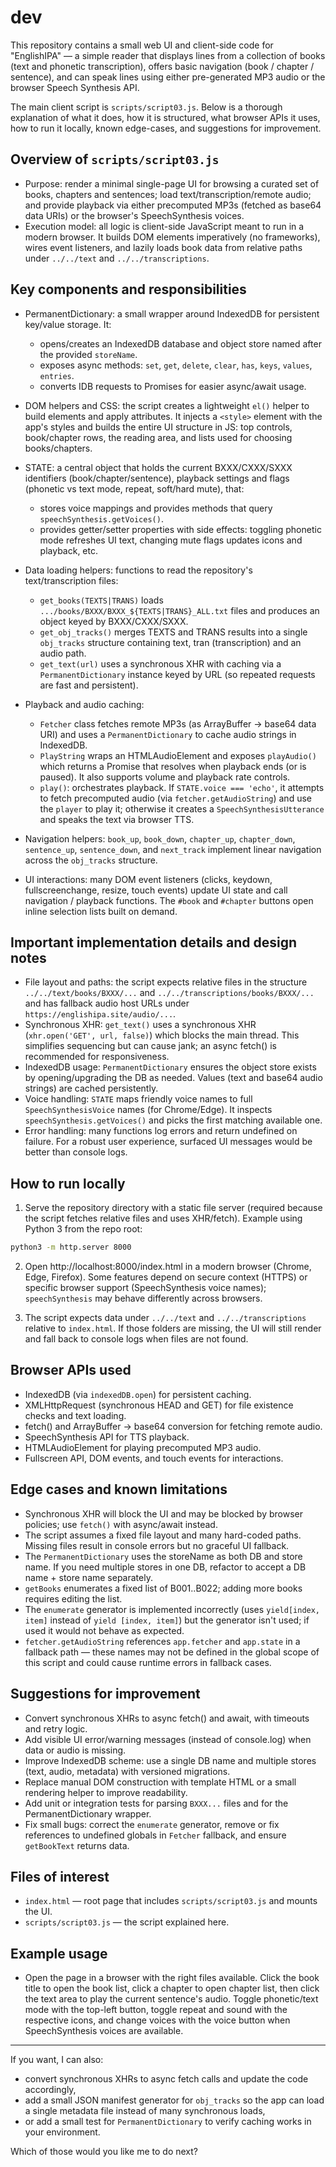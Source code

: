 # dev

This repository contains a small web UI and client-side code for "EnglishIPA" — a simple reader that displays lines from a collection of books (text and phonetic transcription), offers basic navigation (book / chapter / sentence), and can speak lines using either pre-generated MP3 audio or the browser Speech Synthesis API.

The main client script is `scripts/script03.js`. Below is a thorough explanation of what it does, how it is structured, what browser APIs it uses, how to run it locally, known edge-cases, and suggestions for improvement.

## Overview of `scripts/script03.js`

- Purpose: render a minimal single-page UI for browsing a curated set of books, chapters and sentences; load text/transcription/remote audio; and provide playback via either precomputed MP3s (fetched as base64 data URIs) or the browser's SpeechSynthesis voices.
- Execution model: all logic is client-side JavaScript meant to run in a modern browser. It builds DOM elements imperatively (no frameworks), wires event listeners, and lazily loads book data from relative paths under `../../text` and `../../transcriptions`.

## Key components and responsibilities

- PermanentDictionary: a small wrapper around IndexedDB for persistent key/value storage. It:
	- opens/creates an IndexedDB database and object store named after the provided `storeName`.
	- exposes async methods: `set`, `get`, `delete`, `clear`, `has`, `keys`, `values`, `entries`.
	- converts IDB requests to Promises for easier async/await usage.

- DOM helpers and CSS: the script creates a lightweight `el()` helper to build elements and apply attributes. It injects a `<style>` element with the app's styles and builds the entire UI structure in JS: top controls, book/chapter rows, the reading area, and lists used for choosing books/chapters.

- STATE: a central object that holds the current BXXX/CXXX/SXXX identifiers (book/chapter/sentence), playback settings and flags (phonetic vs text mode, repeat, soft/hard mute), that:
	- stores voice mappings and provides methods that query `speechSynthesis.getVoices()`.
	- provides getter/setter properties with side effects: toggling phonetic mode refreshes UI text, changing mute flags updates icons and playback, etc.

- Data loading helpers: functions to read the repository's text/transcription files:
	- `get_books(TEXTS|TRANS)` loads `.../books/BXXX/BXXX_${TEXTS|TRANS}_ALL.txt` files and produces an object keyed by BXXX/CXXX/SXXX.
	- `get_obj_tracks()` merges TEXTS and TRANS results into a single `obj_tracks` structure containing text, tran (transcription) and an audio path.
	- `get_text(url)` uses a synchronous XHR with caching via a `PermanentDictionary` instance keyed by URL (so repeated requests are fast and persistent).

- Playback and audio caching:
	- `Fetcher` class fetches remote MP3s (as ArrayBuffer -> base64 data URI) and uses a `PermanentDictionary` to cache audio strings in IndexedDB.
	- `PlayString` wraps an HTMLAudioElement and exposes `playAudio()` which returns a Promise that resolves when playback ends (or is paused). It also supports volume and playback rate controls.
	- `play()`: orchestrates playback. If `STATE.voice === 'echo'`, it attempts to fetch precomputed audio (via `fetcher.getAudioString`) and use the `player` to play it; otherwise it creates a `SpeechSynthesisUtterance` and speaks the text via browser TTS.

- Navigation helpers: `book_up`, `book_down`, `chapter_up`, `chapter_down`, `sentence_up`, `sentence_down`, and `next_track` implement linear navigation across the `obj_tracks` structure.

- UI interactions: many DOM event listeners (clicks, keydown, fullscreenchange, resize, touch events) update UI state and call navigation / playback functions. The `#book` and `#chapter` buttons open inline selection lists built on demand.

## Important implementation details and design notes

- File layout and paths: the script expects relative files in the structure `../../text/books/BXXX/...` and `../../transcriptions/books/BXXX/...` and has fallback audio host URLs under `https://englishipa.site/audio/...`.
- Synchronous XHR: `get_text()` uses a synchronous XHR (`xhr.open('GET', url, false)`) which blocks the main thread. This simplifies sequencing but can cause jank; an async fetch() is recommended for responsiveness.
- IndexedDB usage: `PermanentDictionary` ensures the object store exists by opening/upgrading the DB as needed. Values (text and base64 audio strings) are cached persistently.
- Voice handling: `STATE` maps friendly voice names to full `SpeechSynthesisVoice` names (for Chrome/Edge). It inspects `speechSynthesis.getVoices()` and picks the first matching available one.
- Error handling: many functions log errors and return undefined on failure. For a robust user experience, surfaced UI messages would be better than console logs.

## How to run locally

1. Serve the repository directory with a static file server (required because the script fetches relative files and uses XHR/fetch). Example using Python 3 from the repo root:

```bash
python3 -m http.server 8000
```

2. Open http://localhost:8000/index.html in a modern browser (Chrome, Edge, Firefox). Some features depend on secure context (HTTPS) or specific browser support (SpeechSynthesis voice names); `speechSynthesis` may behave differently across browsers.

3. The script expects data under `../../text` and `../../transcriptions` relative to `index.html`. If those folders are missing, the UI will still render and fall back to console logs when files are not found.

## Browser APIs used

- IndexedDB (via `indexedDB.open`) for persistent caching.
- XMLHttpRequest (synchronous HEAD and GET) for file existence checks and text loading.
- fetch() and ArrayBuffer -> base64 conversion for fetching remote audio.
- SpeechSynthesis API for TTS playback.
- HTMLAudioElement for playing precomputed MP3 audio.
- Fullscreen API, DOM events, and touch events for interactions.

## Edge cases and known limitations

- Synchronous XHR will block the UI and may be blocked by browser policies; use `fetch()` with async/await instead.
- The script assumes a fixed file layout and many hard-coded paths. Missing files result in console errors but no graceful UI fallback.
- The `PermanentDictionary` uses the storeName as both DB and store name. If you need multiple stores in one DB, refactor to accept a DB name + store name separately.
- `getBooks` enumerates a fixed list of B001..B022; adding more books requires editing the list.
- The `enumerate` generator is implemented incorrectly (uses `yield[index, item]` instead of `yield [index, item]`) but the generator isn't used; if used it would not behave as expected.
- `fetcher.getAudioString` references `app.fetcher` and `app.state` in a fallback path — these names may not be defined in the global scope of this script and could cause runtime errors in fallback cases.

## Suggestions for improvement

- Convert synchronous XHRs to async fetch() and await, with timeouts and retry logic.
- Add visible UI error/warning messages (instead of console.log) when data or audio is missing.
- Improve IndexedDB scheme: use a single DB name and multiple stores (text, audio, metadata) with versioned migrations.
- Replace manual DOM construction with template HTML or a small rendering helper to improve readability.
- Add unit or integration tests for parsing `BXXX...` files and for the PermanentDictionary wrapper.
- Fix small bugs: correct the `enumerate` generator, remove or fix references to undefined globals in `Fetcher` fallback, and ensure `getBookText` returns data.

## Files of interest

- `index.html` — root page that includes `scripts/script03.js` and mounts the UI.
- `scripts/script03.js` — the script explained here.

## Example usage

- Open the page in a browser with the right files available. Click the book title to open the book list, click a chapter to open chapter list, then click the text area to play the current sentence's audio. Toggle phonetic/text mode with the top-left button, toggle repeat and sound with the respective icons, and change voices with the voice button when SpeechSynthesis voices are available.

---

If you want, I can also:
- convert synchronous XHRs to async fetch calls and update the code accordingly,
- add a small JSON manifest generator for `obj_tracks` so the app can load a single metadata file instead of many synchronous loads,
- or add a small test for `PermanentDictionary` to verify caching works in your environment.

Which of those would you like me to do next?
